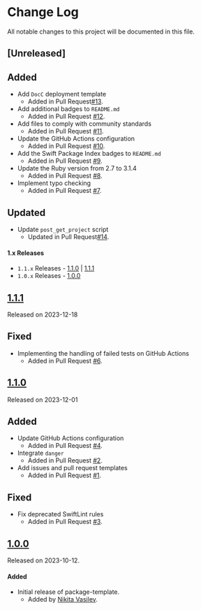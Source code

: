 # Change Log
All notable changes to this project will be documented in this file.

## [Unreleased]

## Added
- Add `DocC` deployment template
  - Added in Pull Request[#13](https://github.com/space-code/package-template/pull/13).
- Add additional badges to `README.md`
  - Added in Pull Request [#12](https://github.com/space-code/package-template/pull/12).
- Add files to comply with community standards
  - Added in Pull Request [#11](https://github.com/space-code/package-template/pull/11).
- Update the GitHub Actions configuration
  - Added in Pull Request [#10](https://github.com/space-code/package-template/pull/10).
- Add the Swift Package Index badges to `README.md`
  - Added in Pull Request [#9](https://github.com/space-code/package-template/pull/9).
- Update the Ruby version from 2.7 to 3.1.4
  - Added in Pull Request [#8](https://github.com/space-code/package-template/pull/8).
- Implement typo checking
  - Added in Pull Request [#7](https://github.com/space-code/package-template/pull/7).

## Updated
- Update `post_get_project` script
  - Updated in Pull Request[#14](https://github.com/space-code/package-template/pull/14).

#### 1.x Releases
- `1.1.x` Releases - [1.1.0](#110) | [1.1.1](#111)
- `1.0.x` Releases - [1.0.0](#100)

## [1.1.1](https://github.com/space-code/package-template/releases/tag/1.1.1)
Released on 2023-12-18

## Fixed
- Implementing the handling of failed tests on GitHub Actions
  - Added in Pull Request [#6](https://github.com/space-code/package-template/pull/6).

## [1.1.0](https://github.com/space-code/package-template/releases/tag/1.1.0)
Released on 2023-12-01

## Added
- Update GitHub Actions configuration
  - Added in Pull Request [#4](https://github.com/space-code/package-template/pull/4).
- Integrate `danger`
  - Added in Pull Request [#2](https://github.com/space-code/package-template/pull/2).
- Add issues and pull request templates
  - Added in Pull Request [#1](https://github.com/space-code/package-template/pull/1).

## Fixed
- Fix deprecated SwiftLint rules
  - Added in Pull Request [#3](https://github.com/space-code/package-template/pull/3).

## [1.0.0](https://github.com/space-code/package-template/releases/tag/1.0.0)
Released on 2023-10-12.

#### Added
- Initial release of package-template.
  - Added by [Nikita Vasilev](https://github.com/nik3212).